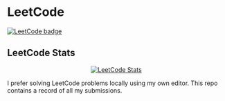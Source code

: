 # LeetCode

[![LeetCode badge](https://img.shields.io/badge/LeetCode-123%20solved-%23ffa116?style=plastic&logo=leetcode&logoColor=yellow)](https://leetcode.com/lvl12-Tensor-Boi/)
## LeetCode Stats
<div align="center">
  <a href="https://leetcode.com/lvl12-Tensor-Boi">
    <img src="https://leetcode.card.workers.dev/?username=lvl12-Tensor-Boi&theme=dark" alt="LeetCode Stats">
  </a>
</div>

I prefer solving LeetCode problems locally using my own editor. This repo contains a record of all my submissions.
